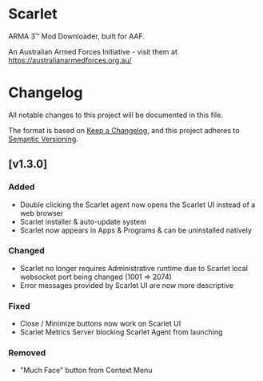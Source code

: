 # Scarlet

ARMA 3&trade; Mod Downloader, built for AAF.

An Australian Armed Forces Initiative - visit them at https://australianarmedforces.org.au/ 

# Changelog
All notable changes to this project will be documented in this file.

The format is based on [Keep a Changelog](https://keepachangelog.com/en/1.0.0/),
and this project adheres to [Semantic Versioning](https://semver.org/spec/v2.0.0.html).

## [v1.3.0]
### Added
- Double clicking the Scarlet agent now opens the Scarlet UI instead of a web browser
- Scarlet installer & auto-update system
- Scarlet now appears in Apps & Programs & can be uninstalled natively

### Changed
- Scarlet no longer requires Administrative runtime due to Scarlet local websocket port being changed (1001 => 2074)
- Error messages provided by Scarlet UI are now more descriptive

### Fixed
- Close / Minimize buttons now work on Scarlet UI
- Scarlet Metrics Server blocking Scarlet Agent from launching

### Removed
- "Much Face" button from Context Menu

